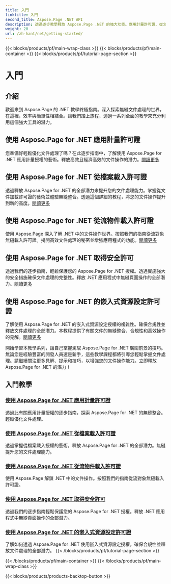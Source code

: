 ```yaml
---
title: 入門
linktitle: 入門
second_title: Aspose.Page .NET API
description: 透過逐步教學釋放 Aspose.Page .NET 的強大功能。應用計量許可證、從文件或流載入、安全許可證等等。
weight: 20
url: /zh-hant/net/getting-started/
---
```


{{< blocks/products/pf/main-wrap-class >}}
{{< blocks/products/pf/main-container >}}
{{< blocks/products/pf/tutorial-page-section >}}

# 入門

## 介紹

歡迎來到 Aspose.Page 的 .NET 教學終極指南。深入探索無縫文件處理的世界，在這裡，效率與簡單性相結合。讓我們踏上旅程，透過一系列全面的教學來充分利用這個強大工具的潛力。

## 使用 Aspose.Page for .NET 應用計量許可證
您準備好輕鬆優化文件處理了嗎？在此逐步指南中，了解使用 Aspose.Page for .NET 應用計量授權的藝術。釋放高效且經濟高效的文件操作的潛力。[閱讀更多](./apply-metered-license/)

## 使用 Aspose.Page for .NET 從檔案載入許可證
透過釋放 Aspose.Page for .NET 的全部潛力來提升您的文件處理能力。掌握從文件加載許可證的藝術並體驗無縫整合。透過這個詳細的教程，將您的文件操作提升到新的高度。[閱讀更多](./load-license-from-file/)

## 使用 Aspose.Page for .NET 從流物件載入許可證
使用 Aspose.Page 深入了解 .NET 中的文件操作世界。按照我們的指南從流對象無縫載入許可證。揭開高效文件處理的秘密並增強應用程式的功能。[閱讀更多](./load-license-from-stream-object/)

## 使用 Aspose.Page for .NET 取得安全許可
透過我們的逐步指南，輕鬆保護您的 Aspose.Page for .NET 授權。透過實施強大的安全措施確保文件處理的完整性。釋放 .NET 應用程式中無縫頁面操作的全部潛力。[閱讀更多](./secure-license/)

## 使用 Aspose.Page for .NET 的嵌入式資源設定許可證
了解使用 Aspose.Page for .NET 的嵌入式資源設定授權的複雜性。確保合規性並釋放文件處理的全部潛力。本教程提供了有關文件的無縫整合、合規性和高效操作的見解。[閱讀更多](./set-license-using-embedded-resource/)

開始學習本教學系列，讓自己掌握駕馭 Aspose.Page for .NET 廣闊前景的技巧。無論您是經驗豐富的開發人員還是新手，這些教學課程都將引導您輕鬆掌握文件處理。請繼續關注更多見解、提示和技巧，以增強您的文件操作能力。立即釋放 Aspose.Page for .NET 的潛力！
## 入門教學
### [使用 Aspose.Page for .NET 應用計量許可證](./apply-metered-license/)
透過此有關應用計量授權的逐步指南，探索 Aspose.Page for .NET 的無縫整合。輕鬆優化文件處理。
### [使用 Aspose.Page for .NET 從檔案載入許可證](./load-license-from-file/)
透過掌握從檔案載入授權的藝術，釋放 Aspose.Page for .NET 的全部潛力。無縫提升您的文件處理能力。
### [使用 Aspose.Page for .NET 從流物件載入許可證](./load-license-from-stream-object/)
使用 Aspose.Page 解鎖 .NET 中的文件操作。按照我們的指南從流對象無縫載入許可證。
### [使用 Aspose.Page for .NET 取得安全許可](./secure-license/)
透過我們的逐步指南輕鬆保護您的 Aspose.Page for .NET 授權。釋放 .NET 應用程式中無縫頁面操作的全部潛力。
### [使用 Aspose.Page for .NET 的嵌入式資源設定許可證](./set-license-using-embedded-resource/)
了解如何透過 Aspose.Page for .NET 使用嵌入式資源設定授權。確保合規性並釋放文件處理的全部潛力。
{{< /blocks/products/pf/tutorial-page-section >}}

{{< /blocks/products/pf/main-container >}}
{{< /blocks/products/pf/main-wrap-class >}}

{{< blocks/products/products-backtop-button >}}
